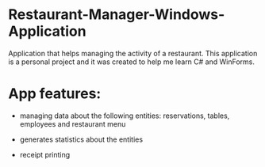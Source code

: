 # Restaurant-Manager-Windows-Application
Application that helps managing the activity of a restaurant. This application is a personal project and it was created to help me learn C# and WinForms.

# App features:

* managing data about the following entities: reservations, tables, employees and restaurant menu

* generates statistics about the entities

* receipt printing

